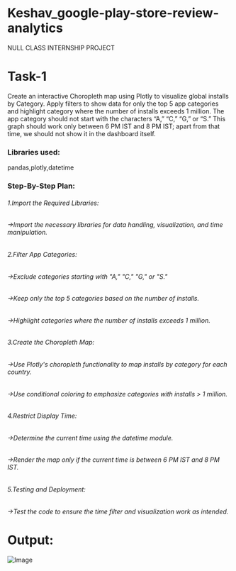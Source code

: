 # Keshav_google-play-store-review-analytics
NULL CLASS INTERNSHIP PROJECT

# Task-1 
Create an interactive Choropleth map using Plotly to visualize global installs by Category. Apply filters to show data for only the top 5 app categories and highlight category where the number of installs exceeds 1 million. The app category should not start with the characters “A,” “C,” “G,” or “S.” This graph should work only between 6 PM IST and 8 PM IST; apart from that time, we should not show it in the dashboard itself.
### Libraries used:
pandas,plotly,datetime
### Step-By-Step Plan:
###### 1.Import the Required Libraries:
###### ->Import the necessary libraries for data handling, visualization, and time manipulation.
###### 2.Filter App Categories:
###### ->Exclude categories starting with "A," "C," "G," or "S."
###### ->Keep only the top 5 categories based on the number of installs.
###### ->Highlight categories where the number of installs exceeds 1 million.
###### 3.Create the Choropleth Map:
###### ->Use Plotly's choropleth functionality to map installs by category for each country.
###### ->Use conditional coloring to emphasize categories with installs > 1 million.
###### 4.Restrict Display Time:
###### ->Determine the current time using the datetime module.
###### ->Render the map only if the current time is between 6 PM IST and 8 PM IST.
###### 5.Testing and Deployment: 
###### ->Test the code to ensure the time filter and visualization work as intended.
# Output:
![Image](https://github.com/user-attachments/assets/80dee014-6af8-401a-a570-76c03894e74e)
